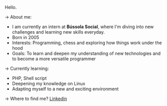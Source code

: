 Hello.

-> About me:

* I am currently an intern at **Bússola Social**, where I'm diving into new challenges and learning new skills everyday.
* Born in 2005
* Interests: Programming, chess and exploring how things work under the hood
* Goals: To learn and deepen my understanding of new technologies and to become a more versatile programmer

-> Currently learning:

* PHP, Shell script
* Deepening my knowledge on Linux
* Adapting myself to a new and exciting environment

-> Where to find me?
[Linkedin](br.linkedin.com/in/ianpablocristosilveira)
